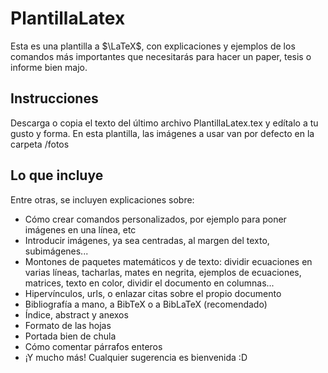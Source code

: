 # PlantillaLatex

Esta es una plantilla a $\LaTeX$, con explicaciones y ejemplos de los comandos más importantes que necesitarás para hacer un paper, tesis o informe bien majo.


## Instrucciones

Descarga o copia el texto del último archivo PlantillaLatex.tex y edítalo a tu gusto y forma. En esta plantilla, las imágenes a usar van por defecto en la carpeta /fotos


## Lo que incluye

Entre otras, se incluyen explicaciones sobre:

* Cómo crear comandos personalizados, por ejemplo para poner imágenes en una línea, etc
* Introducir imágenes, ya sea centradas, al margen del texto, subimágenes...
* Montones de paquetes matemáticos y de texto: dividir ecuaciones en varias líneas, tacharlas, mates en negrita, ejemplos de ecuaciones, matrices, texto en color, dividir el documento en columnas...
* Hipervínculos, urls, o enlazar citas sobre el propio documento
* Bibliografía a mano, a BibTeX o a BibLaTeX (recomendado)
* Índice, abstract y anexos
* Formato de las hojas
* Portada bien de chula
* Cómo comentar párrafos enteros
* ¡Y mucho más! Cualquier sugerencia es bienvenida :D

